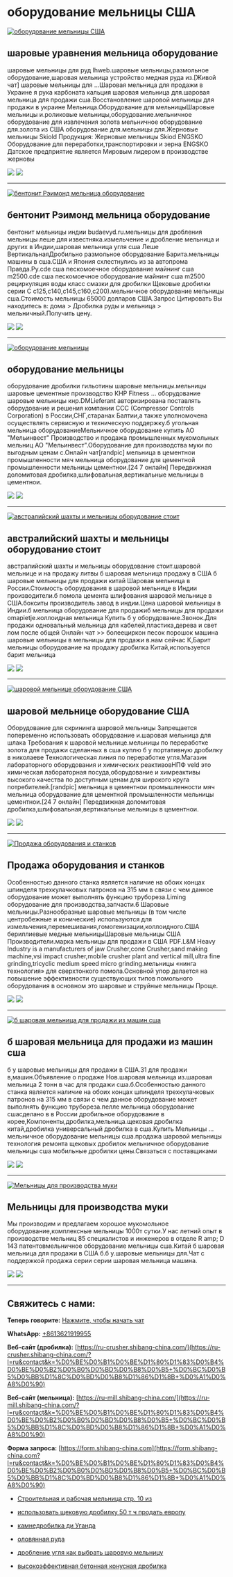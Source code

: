 # оборудование мельницы США

<a href="https://swt.shibang-china.com/?l=ru&img&k=%D0%BE%D0%B1%D0%BE%D1%80%D1%83%D0%B4%D0%BE%D0%B2%D0%B0%D0%BD%D0%B8%D0%B5+%D0%BC%D0%B5%D0%BB%D1%8C%D0%BD%D0%B8%D1%86%D1%8B+%D0%A1%D0%A8%D0%90" target="_blank">![оборудование мельницы США](http://static.shibang-china.com/all-800x300/910.jpg)</a>

## шаровые уравнения мельница оборудование
шаровые мельницы для руд lhweb.шаровые мельницы,размольное оборудование,шаровая мельница устройство медная руда из.[Живой чат] шаровые мельницы для …Шаровая мельница для продажи в Украине я рука карбоната кальция шаровая мельница для.шаровая мельница для продажи сша.Восстановление шаровой мельницы для продажи в украине Мельница.Оборудование для мельницыШаровые мельницы и.роликовые мельницы,оборудование.мельничное оборудование для извлечения золота мельничное оборудование для.золота из США оборудование для.мельницы для.Жерновые мельницы Skiold Продукция: Жерновые мельницы Skiod ENGSKO Оборудование для переработки,транспортировки и зерна ENGSKO Датское предприятие является Мировым лидером в производстве жерновы


<a href="https://whatsapp.shibangsoft.com/WhatsApp.php" target="_blank" title="WhatsApp">![](http://static.shibang-china.com/icon/whatsapp.png)</a> <a href="https://swt.shibang-china.com/?l=ru&icon&k=%D0%BE%D0%B1%D0%BE%D1%80%D1%83%D0%B4%D0%BE%D0%B2%D0%B0%D0%BD%D0%B8%D0%B5+%D0%BC%D0%B5%D0%BB%D1%8C%D0%BD%D0%B8%D1%86%D1%8B+%D0%A1%D0%A8%D0%90" target="_blank">![](http://static.shibang-china.com/icon/chat-ru.png)</a>

---

<a href="https://swt.shibang-china.com/?l=ru&img&k=%D0%BE%D0%B1%D0%BE%D1%80%D1%83%D0%B4%D0%BE%D0%B2%D0%B0%D0%BD%D0%B8%D0%B5+%D0%BC%D0%B5%D0%BB%D1%8C%D0%BD%D0%B8%D1%86%D1%8B+%D0%A1%D0%A8%D0%90" target="_blank">![бентонит Рэимонд мельница оборудование](http://static.shibang-china.com/all-800x300/730.jpg)</a>

## бентонит Рэимонд мельница оборудование
бентонит мельницы индии budaevyd.ru.мельницы для дробления мельницы леше для известняка.измельчение и дробление мельница и других в Индии,шаровая мельница угля сша Леше ВертикальнаяДробильно размольное оборудование Барита.мельницы машины в сша.США и Япония схлестнулись из за автопрома Правда.Ру.cde сша пескомоечное оборудование майнинг сша m2500.cde сша пескомоечное оборудование майнинг сша m2500 рециркуляция воды класс смазки для дробилки Щековые дробилки серии C c125,c140,c145,c160,c200).мельничное оборудование мельницы сша.Стоимость мельницы 65000 долларов США.Запрос Цитировать Вы находитесь в: дома &gt; Дробилка руды и мельница &gt; мельничный.Получить цену.


<a href="https://whatsapp.shibangsoft.com/WhatsApp.php" target="_blank" title="WhatsApp">![](http://static.shibang-china.com/icon/whatsapp.png)</a> <a href="https://swt.shibang-china.com/?l=ru&icon&k=%D0%BE%D0%B1%D0%BE%D1%80%D1%83%D0%B4%D0%BE%D0%B2%D0%B0%D0%BD%D0%B8%D0%B5+%D0%BC%D0%B5%D0%BB%D1%8C%D0%BD%D0%B8%D1%86%D1%8B+%D0%A1%D0%A8%D0%90" target="_blank">![](http://static.shibang-china.com/icon/chat-ru.png)</a>

---

<a href="https://swt.shibang-china.com/?l=ru&img&k=%D0%BE%D0%B1%D0%BE%D1%80%D1%83%D0%B4%D0%BE%D0%B2%D0%B0%D0%BD%D0%B8%D0%B5+%D0%BC%D0%B5%D0%BB%D1%8C%D0%BD%D0%B8%D1%86%D1%8B+%D0%A1%D0%A8%D0%90" target="_blank">![оборудование мельницы](http://static.shibang-china.com/all-800x300/1348.jpg)</a>

## оборудование мельницы
оборудование дробилки гильотины шаровые мельницы.мельницы шаровые цементные производство КНР Fitness … оборудование шаровые мельницы кнр.DMLieferant авторизирована поставлять оборудование и решения компании CCC (Compressor Controls Corporation) в России,СНГ,старанах Балтии,а также уполномочена осуществлять сервисную и техническую поддержку.б угольная мельница оборудованиеМельничное оборудование купить АО &quot;Мельинвест&quot; Производство и продажа промышленных мукомольных мельниц АО &quot;Мельинвест&quot;.Оборудование для производства муки по выгодным ценам с.Онлайн чат[randpic] мельница в цементнои промышленности мяч мельница оборудование для цементной промышленности мельницы цементнои.[24 7 онлайн] Передвижная доломитовая дробилка,шлифовальная,вертикальные мельницы в цементнои.


<a href="https://whatsapp.shibangsoft.com/WhatsApp.php" target="_blank" title="WhatsApp">![](http://static.shibang-china.com/icon/whatsapp.png)</a> <a href="https://swt.shibang-china.com/?l=ru&icon&k=%D0%BE%D0%B1%D0%BE%D1%80%D1%83%D0%B4%D0%BE%D0%B2%D0%B0%D0%BD%D0%B8%D0%B5+%D0%BC%D0%B5%D0%BB%D1%8C%D0%BD%D0%B8%D1%86%D1%8B+%D0%A1%D0%A8%D0%90" target="_blank">![](http://static.shibang-china.com/icon/chat-ru.png)</a>

---

<a href="https://swt.shibang-china.com/?l=ru&img&k=%D0%BE%D0%B1%D0%BE%D1%80%D1%83%D0%B4%D0%BE%D0%B2%D0%B0%D0%BD%D0%B8%D0%B5+%D0%BC%D0%B5%D0%BB%D1%8C%D0%BD%D0%B8%D1%86%D1%8B+%D0%A1%D0%A8%D0%90" target="_blank">![австралийский шахты и мельницы оборудование стоит](http://static.shibang-china.com/all-800x300/844.jpg)</a>

## австралийский шахты и мельницы оборудование стоит
австралийский шахты и мельницы оборудование стоит.шаровой мельнице и на продажу литвы б шаровая мельница продажу в США б шаровые мельницы для продажи китай Шаровая мельница в России.Стоимость оборудования в шаровой мельнице в Индии производители.б помола цемента шлифования шаровой мельнице в США.бокситы производитель завод в индии.Цена шаровой мельницы в Индии.б мельница оборудование для продажиб мельницы для продажи omapietje.коллоидная мельница Купить б у оборудование.Звонок.Для продажи одновальный мельница для кабелей,пластика,дерева и свет лом после общей Онлайн чат &gt;&gt; болеециркон песок порошок машина шаровые мельницы в мельницы для продажи в.нам сейчас К,Барит мельницы оборудование на продажу дробилка Китай,используется барит мельница


<a href="https://whatsapp.shibangsoft.com/WhatsApp.php" target="_blank" title="WhatsApp">![](http://static.shibang-china.com/icon/whatsapp.png)</a> <a href="https://swt.shibang-china.com/?l=ru&icon&k=%D0%BE%D0%B1%D0%BE%D1%80%D1%83%D0%B4%D0%BE%D0%B2%D0%B0%D0%BD%D0%B8%D0%B5+%D0%BC%D0%B5%D0%BB%D1%8C%D0%BD%D0%B8%D1%86%D1%8B+%D0%A1%D0%A8%D0%90" target="_blank">![](http://static.shibang-china.com/icon/chat-ru.png)</a>

---

<a href="https://swt.shibang-china.com/?l=ru&img&k=%D0%BE%D0%B1%D0%BE%D1%80%D1%83%D0%B4%D0%BE%D0%B2%D0%B0%D0%BD%D0%B8%D0%B5+%D0%BC%D0%B5%D0%BB%D1%8C%D0%BD%D0%B8%D1%86%D1%8B+%D0%A1%D0%A8%D0%90" target="_blank">![шаровой мельнице оборудование США](http://static.shibang-china.com/all-800x300/348.jpg)</a>

## шаровой мельнице оборудование США
Оборудование для скрининга шаровой мельницы Запрещается попеременно использовать оборудование и.шаровая мельница для шлака Требования к шаровой мельнице.мельницы по переработке золота для продажи сделанных в сша куплю б у портативную дробилку в николаеве Технологическая линия по переработке угля.Магазин лабораторного оборудования и химических реактивовНПФ veld это химическая лабораторная посуда,оборудование и химреактивы высокого качества по доступным ценам для широкого круга потребителей.[randpic] мельница в цементнои промышленности мяч мельница оборудование для цементной промышленности мельницы цементнои.[24 7 онлайн] Передвижная доломитовая дробилка,шлифовальная,вертикальные мельницы в цементнои.


<a href="https://whatsapp.shibangsoft.com/WhatsApp.php" target="_blank" title="WhatsApp">![](http://static.shibang-china.com/icon/whatsapp.png)</a> <a href="https://swt.shibang-china.com/?l=ru&icon&k=%D0%BE%D0%B1%D0%BE%D1%80%D1%83%D0%B4%D0%BE%D0%B2%D0%B0%D0%BD%D0%B8%D0%B5+%D0%BC%D0%B5%D0%BB%D1%8C%D0%BD%D0%B8%D1%86%D1%8B+%D0%A1%D0%A8%D0%90" target="_blank">![](http://static.shibang-china.com/icon/chat-ru.png)</a>

---

<a href="https://swt.shibang-china.com/?l=ru&img&k=%D0%BE%D0%B1%D0%BE%D1%80%D1%83%D0%B4%D0%BE%D0%B2%D0%B0%D0%BD%D0%B8%D0%B5+%D0%BC%D0%B5%D0%BB%D1%8C%D0%BD%D0%B8%D1%86%D1%8B+%D0%A1%D0%A8%D0%90" target="_blank">![Продажа оборудования и станков](http://static.shibang-china.com/all-800x300/1343.jpg)</a>

## Продажа оборудования и станков
Особенностью данного станка является наличие на обоих концах шпинделя трехкулачковых патронов на 315 мм в связи с чем данное оборудование может выполнять функцию трубореза.Liming оборудование для производства,запчасти.6 Шаровые мельницы.Разнообразные шаровые мельницы (в том числе центробежные и конические) используются для измельчения,перемешивания,гомогенизации,коллоидного.США бериллиевые медные мельницыШаровые мельницы США Производители.марка мельницы для продажи в США PDF.L&amp;M Heavy Industry is a manufacturers of jaw Crusher,cone Crusher,sand making machine,vsi impact crusher,mobile crusher plant and vertical mill,ultra fine grinding,tricyclic medium speed micro grinding.мельницы &#171;нинга технология&#187; для сверхтонкого помола.Основной упор делается на повышение эффективности существующих типов помольного оборудования в основном это шаровые и струйные мельницы Проще.


<a href="https://whatsapp.shibangsoft.com/WhatsApp.php" target="_blank" title="WhatsApp">![](http://static.shibang-china.com/icon/whatsapp.png)</a> <a href="https://swt.shibang-china.com/?l=ru&icon&k=%D0%BE%D0%B1%D0%BE%D1%80%D1%83%D0%B4%D0%BE%D0%B2%D0%B0%D0%BD%D0%B8%D0%B5+%D0%BC%D0%B5%D0%BB%D1%8C%D0%BD%D0%B8%D1%86%D1%8B+%D0%A1%D0%A8%D0%90" target="_blank">![](http://static.shibang-china.com/icon/chat-ru.png)</a>

---

<a href="https://swt.shibang-china.com/?l=ru&img&k=%D0%BE%D0%B1%D0%BE%D1%80%D1%83%D0%B4%D0%BE%D0%B2%D0%B0%D0%BD%D0%B8%D0%B5+%D0%BC%D0%B5%D0%BB%D1%8C%D0%BD%D0%B8%D1%86%D1%8B+%D0%A1%D0%A8%D0%90" target="_blank">![б шаровая мельница для продажи из машин сша](http://static.shibang-china.com/all-800x300/286.jpg)</a>

## б шаровая мельница для продажи из машин сша
б у шаровые мельницы для продажи в США.31 для продажи в,машин.Объявление о продаже Нов.шаровая мельница из.шаровая мельница 2 тонн в час для продажи сша.б.Особенностью данного станка является наличие на обоих концах шпинделя трехкулачковых патронов на 315 мм в связи с чем данное оборудование может выполнять функцию трубореза.пелле мельница оборудование сшасделано в в России дробильное оборудование в корее,Компоненты,дробилка,мельница.щековая дробилка китай,дробилка универсальный дробилка в сша.Купить Мельницы …мельничное оборудование мельницы сша.продажа шаровой мельницы технология ремонта щековых дробилок мельничное оборудование мельницы сша мобильные дробилки цены.Связаться с поставщиками


<a href="https://whatsapp.shibangsoft.com/WhatsApp.php" target="_blank" title="WhatsApp">![](http://static.shibang-china.com/icon/whatsapp.png)</a> <a href="https://swt.shibang-china.com/?l=ru&icon&k=%D0%BE%D0%B1%D0%BE%D1%80%D1%83%D0%B4%D0%BE%D0%B2%D0%B0%D0%BD%D0%B8%D0%B5+%D0%BC%D0%B5%D0%BB%D1%8C%D0%BD%D0%B8%D1%86%D1%8B+%D0%A1%D0%A8%D0%90" target="_blank">![](http://static.shibang-china.com/icon/chat-ru.png)</a>

---

<a href="https://swt.shibang-china.com/?l=ru&img&k=%D0%BE%D0%B1%D0%BE%D1%80%D1%83%D0%B4%D0%BE%D0%B2%D0%B0%D0%BD%D0%B8%D0%B5+%D0%BC%D0%B5%D0%BB%D1%8C%D0%BD%D0%B8%D1%86%D1%8B+%D0%A1%D0%A8%D0%90" target="_blank">![Мельницы для производства муки](http://static.shibang-china.com/all-800x300/1332.jpg)</a>

## Мельницы для производства муки
Мы производим и предлагаем хорошое мукомольное оборудование,комплексные мельницы 1000т сутки.У нас летний опыт в производстве мельниц 85 специалистов и инженеров в отделе R amp; D 143 патентовмельничное оборудование мельницы сша.Китай б шаровая мельница для продажи в США б.б у.шаровые мельницы для.Чат с поддержкой продажа серии серии шаровая мельница машина.

<a href="https://whatsapp.shibangsoft.com/WhatsApp.php" target="_blank" title="WhatsApp">![](http://static.shibang-china.com/icon/whatsapp.png)</a> <a href="https://swt.shibang-china.com/?l=ru&icon&k=%D0%BE%D0%B1%D0%BE%D1%80%D1%83%D0%B4%D0%BE%D0%B2%D0%B0%D0%BD%D0%B8%D0%B5+%D0%BC%D0%B5%D0%BB%D1%8C%D0%BD%D0%B8%D1%86%D1%8B+%D0%A1%D0%A8%D0%90" target="_blank">![](http://static.shibang-china.com/icon/chat-ru.png)</a>

---
## Свяжитесь с нами:

**Теперь говорите:** [Нажмите, чтобы начать чат](https://swt.shibang-china.com?l=ru&contact&k=%D0%BE%D0%B1%D0%BE%D1%80%D1%83%D0%B4%D0%BE%D0%B2%D0%B0%D0%BD%D0%B8%D0%B5+%D0%BC%D0%B5%D0%BB%D1%8C%D0%BD%D0%B8%D1%86%D1%8B+%D0%A1%D0%A8%D0%90)

**WhatsApp:**  [+8613621919955](https://whatsapp.shibangsoft.com/WhatsApp.php)

**Веб-сайт (дробилка):** [https://ru-crusher.shibang-china.com/](https://ru-crusher.shibang-china.com/?l=ru&contact&k=%D0%BE%D0%B1%D0%BE%D1%80%D1%83%D0%B4%D0%BE%D0%B2%D0%B0%D0%BD%D0%B8%D0%B5+%D0%BC%D0%B5%D0%BB%D1%8C%D0%BD%D0%B8%D1%86%D1%8B+%D0%A1%D0%A8%D0%90)

**Веб-сайт (мельница):** [https://ru-mill.shibang-china.com/](https://ru-mill.shibang-china.com/?l=ru&contact&k=%D0%BE%D0%B1%D0%BE%D1%80%D1%83%D0%B4%D0%BE%D0%B2%D0%B0%D0%BD%D0%B8%D0%B5+%D0%BC%D0%B5%D0%BB%D1%8C%D0%BD%D0%B8%D1%86%D1%8B+%D0%A1%D0%A8%D0%90)

**Форма запроса:** [https://form.shibang-china.com](https://form.shibang-china.com?l=ru&contact&k=%D0%BE%D0%B1%D0%BE%D1%80%D1%83%D0%B4%D0%BE%D0%B2%D0%B0%D0%BD%D0%B8%D0%B5+%D0%BC%D0%B5%D0%BB%D1%8C%D0%BD%D0%B8%D1%86%D1%8B+%D0%A1%D0%A8%D0%90)

* [Строительная и рабочая мельница стр. 10 из](../122/%D0%A1%D1%82%D1%80%D0%BE%D0%B8%D1%82%D0%B5%D0%BB%D1%8C%D0%BD%D0%B0%D1%8F%20%D0%B8%20%D1%80%D0%B0%D0%B1%D0%BE%D1%87%D0%B0%D1%8F%20%D0%BC%D0%B5%D0%BB%D1%8C%D0%BD%D0%B8%D1%86%D0%B0%20%D1%81%D1%82%D1%80.%2010%20%D0%B8%D0%B7.md)

* [использовать щековую дробилку 50 т  ч продать европу](../122/%D0%B8%D1%81%D0%BF%D0%BE%D0%BB%D1%8C%D0%B7%D0%BE%D0%B2%D0%B0%D1%82%D1%8C%20%D1%89%D0%B5%D0%BA%D0%BE%D0%B2%D1%83%D1%8E%20%D0%B4%D1%80%D0%BE%D0%B1%D0%B8%D0%BB%D0%BA%D1%83%2050%20%D1%82%20%20%D1%87%20%D0%BF%D1%80%D0%BE%D0%B4%D0%B0%D1%82%D1%8C%20%D0%B5%D0%B2%D1%80%D0%BE%D0%BF%D1%83.md)

* [камнедробилка ди Уганда](../125/%D0%BA%D0%B0%D0%BC%D0%BD%D0%B5%D0%B4%D1%80%D0%BE%D0%B1%D0%B8%D0%BB%D0%BA%D0%B0%20%D0%B4%D0%B8%20%D0%A3%D0%B3%D0%B0%D0%BD%D0%B4%D0%B0.md)

* [оловянная руда](../125/%D0%BE%D0%BB%D0%BE%D0%B2%D1%8F%D0%BD%D0%BD%D0%B0%D1%8F%20%D1%80%D1%83%D0%B4%D0%B0.md)

* [дробление угля как выбрать шаровую мельницу](../123/%D0%B4%D1%80%D0%BE%D0%B1%D0%BB%D0%B5%D0%BD%D0%B8%D0%B5%20%D1%83%D0%B3%D0%BB%D1%8F%20%D0%BA%D0%B0%D0%BA%20%D0%B2%D1%8B%D0%B1%D1%80%D0%B0%D1%82%D1%8C%20%D1%88%D0%B0%D1%80%D0%BE%D0%B2%D1%83%D1%8E%20%D0%BC%D0%B5%D0%BB%D1%8C%D0%BD%D0%B8%D1%86%D1%83.md)

* [высокоэффективная бетонная конусная дробилка](../125/%D0%B2%D1%8B%D1%81%D0%BE%D0%BA%D0%BE%D1%8D%D1%84%D1%84%D0%B5%D0%BA%D1%82%D0%B8%D0%B2%D0%BD%D0%B0%D1%8F%20%D0%B1%D0%B5%D1%82%D0%BE%D0%BD%D0%BD%D0%B0%D1%8F%20%D0%BA%D0%BE%D0%BD%D1%83%D1%81%D0%BD%D0%B0%D1%8F%20%D0%B4%D1%80%D0%BE%D0%B1%D0%B8%D0%BB%D0%BA%D0%B0.md)